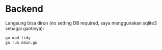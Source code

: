 # Backend

Langsung bisa dirun (no setting DB required, saya menggunakan sqlite3 sebagai gantinya):

```bash
go mod tidy
go run main.go
```
